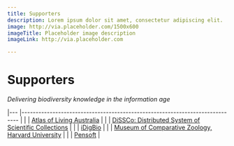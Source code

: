 ```yaml
---
title: Supporters
description: Lorem ipsum dolor sit amet, consectetur adipiscing elit.
image: http://via.placeholder.com/1500x600
imageTitle: Placeholder image description
imageLink: http://via.placeholder.com

---
```

# Supporters

_Delivering biodiversity knowledge in the information age_

|---	|-----------------------------------------------------------------------------	|
|  	| [Atlas of Living Australia](https://www.ala.org.au) 	|
|  	| [DiSSCo: Distributed System of Scientific Collections](http://dissco.eu) 	|
|  	| [iDigBio](https://www.idigbio.org) 	|
|  	| [Museum of Comparative Zoology, Harvard University](http://mcz.harvard.edu) 	|
|  	| [Pensoft](https://pensoft.net) 	|
